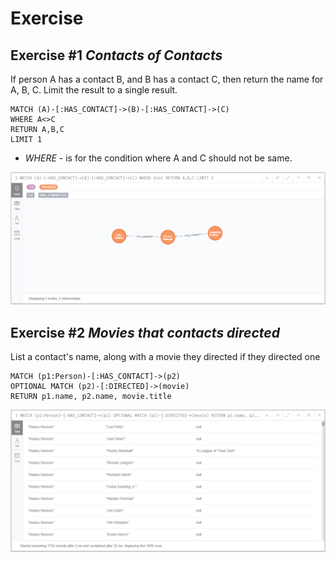 # Exercise

##  Exercise #1 *Contacts of Contacts*

If person A has a contact B, and B has a contact C, then return the name for A, B, C.
Limit the result to a single result.

```
MATCH (A)-[:HAS_CONTACT]->(B)-[:HAS_CONTACT]->(C)
WHERE A<>C
RETURN A,B,C
LIMIT 1
```

* *WHERE* - is for the condition where A and C should not be same.

![Exercise](https://github.com/aman7797/super-pancake/blob/master/Neo4j/img/Exercise1.png)

## Exercise #2 *Movies that contacts directed*

List a contact's name, along with a movie they directed if they directed one

```
MATCH (p1:Person)-[:HAS_CONTACT]->(p2)
OPTIONAL MATCH (p2)-[:DIRECTED]->(movie)
RETURN p1.name, p2.name, movie.title
```

![Exercise](https://github.com/aman7797/super-pancake/blob/master/Neo4j/img/Exercise2.png)